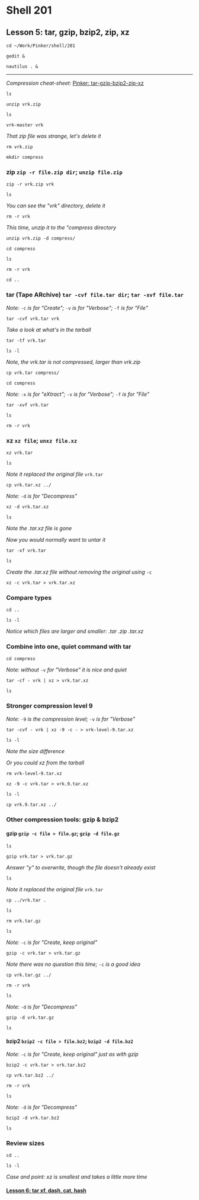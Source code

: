 # Shell 201
## Lesson 5: tar, gzip, bzip2, zip, xz

`cd ~/Work/Pinker/shell/201`

`gedit &`

`nautilus . &`
___

*Compression cheat-sheet:* [Pinker: tar-gzip-bzip2-zip-xz](https://github.com/inkVerb/Pinker/blob/master/tar-gzip-bzip2-zip-xz)

`ls`

`unzip vrk.zip`

`ls`

`vrk-master vrk`

*That zip file was strange, let's delete it*

`rm vrk.zip`

`mkdir compress`

### zip `zip -r file.zip dir`; `unzip file.zip`

`zip -r vrk.zip vrk`

`ls`

*You can see the "vrk" directory, delete it*

`rm -r vrk`

*This time, unzip it to the "compress directory*

`unzip vrk.zip -d compress/`

`cd compress`

`ls`

`rm -r vrk`

`cd ..`

### tar (Tape ARchive) `tar -cvf file.tar dir`; `tar -xvf file.tar`

*Note:* `-c` *is for "Create";* `-v` *is for "Verbose";* `-f` *is for "File"*

`tar -cvf vrk.tar vrk`

*Take a look at what's in the tarball*

`tar -tf vrk.tar`

`ls -l`

*Note, the vrk.tar is not compressed, larger than vrk.zip*

`cp vrk.tar compress/`

`cd compress`

*Note:* `-x` *is for "eXtract";* `-v` *is for "Verbose";* `-f` *is for "File"*

`tar -xvf vrk.tar`

`ls`

`rm -r vrk`

### xz `xz file`; `unxz file.xz`

`xz vrk.tar`

`ls`

*Note it replaced the original file* `vrk.tar`

`cp vrk.tar.xz ../`

*Note:* `-d` *is for "Decompress"*

`xz -d vrk.tar.xz`

`ls`

*Note the .tar.xz file is gone*

*Now you would normally want to untar it*

`tar -xf vrk.tar`

`ls`

*Create the .tar.xz file without removing the original using* `-c`

`xz -c vrk.tar > vrk.tar.xz`

### Compare types

`cd ..`

`ls -l`

*Notice which files are larger and smaller: .tar .zip .tar.xz*

### Combine into one, quiet command with tar

`cd compress`

*Note: without* `-v` *for "Verbose" it is nice and quiet*

`tar -cf - vrk | xz > vrk.tar.xz`

`ls`

### Stronger compression level 9

*Note:* `-9` *is the compression level;* `-v` *is for "Verbose"*

`tar -cvf - vrk | xz -9 -c - > vrk-level-9.tar.xz`

`ls -l`

*Note the size difference*

*Or you could xz from the tarball*

`rm vrk-level-9.tar.xz`

`xz -9 -c vrk.tar > vrk.9.tar.xz`

`ls -l`

`cp vrk.9.tar.xz ../`

### Other compression tools: gzip & bzip2

#### gzip `gzip -c file > file.gz`; `gzip -d file.gz`

`ls`

`gzip vrk.tar > vrk.tar.gz`

*Answer "y" to overwrite, though the file doesn't already exist*

`ls`

*Note it replaced the original file* `vrk.tar`

`cp ../vrk.tar .`

`ls`

`rm vrk.tar.gz`

`ls`

*Note:* `-c` *is for "Create, keep original"*

`gzip -c vrk.tar > vrk.tar.gz`

*Note there was no question this time;* `-c` *is a good idea*

`cp vrk.tar.gz ../`

`rm -r vrk`

`ls`

*Note:* `-d` *is for "Decompress"*

`gzip -d vrk.tar.gz`

`ls`

#### bzip2 `bzip2 -c file > file.bz2`; `bzip2 -d file.bz2`

*Note:* `-c` *is for "Create, keep original" just as with gzip*

`bzip2 -c vrk.tar > vrk.tar.bz2`

`cp vrk.tar.bz2 ../`

`rm -r vrk`

`ls`

*Note:* `-d` *is for "Decompress"*

`bzip2 -d vrk.tar.bz2`

`ls`

### Review sizes

`cd ..`

`ls -l`

*Case and point: xz is smallest and takes a little more time*

#### [Lesson 6: tar xf, dash, cat, hash](https://github.com/inkVerb/pinker/blob/master/201-shell/Lesson-06.md)
